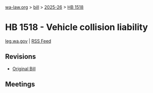 [wa-law.org](/) > [bill](/bill/) > [2025-26](/bill/2025-26/) > [HB 1518](/bill/2025-26/hb/1518/)

# HB 1518 - Vehicle collision liability
[leg.wa.gov](https://app.leg.wa.gov/billsummary?BillNumber=1518&Year=2025&Initiative=false) | [RSS Feed](./rss.xml)

## Revisions
* [Original Bill](1/)

## Meetings